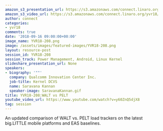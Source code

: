 ```yaml
---
amazon_s3_presentation_url: https://s3.amazonaws.com/connect.linaro.org/yvr18/presentations/yvr18-208.pdf
amazon_s3_video_url: https://s3.amazonaws.com/connect.linaro.org/yvr18/videos/yvr18-208.mp4
author: connect
categories:
- yvr18
comments: true
date: '2018-09-16 09:00:00+00:00'
image_name: YVR18-208.png
image: /assets/images/featured-images/YVR18-208.png
layout: resource-post
session_id: YVR18-208
session_track: Power Management, Android, Linux Kernel
slideshare_presentation_url: None
speakers:
- biography: '""'
  company: Qualcomm Innovation Center Inc.
  job-title: Kernel DCVS
  name: Saravana Kannan
  speaker-image: SaravanaKannan.gif
title: YVR18-208:WALT vs PELT
youtube_video_url: https://www.youtube.com/watch?v=y60ZnQ5djX8
tag: session
---
```


An updated comparison of WALT vs. PELT load trackers on the latest big.LITTLE mobile platforms and EAS baselines.
